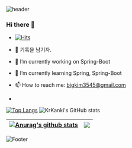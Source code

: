 ![header](https://capsule-render.vercel.app/api?type=wave&color=auto&height=300&section=header&text=KrKanki&fontSize=90)
### Hi there 👋

<!--
**KrKanki/KrKanki** is a ✨ _special_ ✨ repository because its `README.md` (this file) appears on your GitHub profile.

Here are some ideas to get you started:-->
- [![Hits](https://hits.seeyoufarm.com/api/count/incr/badge.svg?url=https%3A%2F%2Fgithub.com%2FKrKanki&count_bg=%2379C83D&title_bg=%23555555&icon=github.svg&icon_color=%23E7E7E7&title=KrKanki&edge_flat=false)](https://hits.seeyoufarm.com)

- 🥇 기록을 남기자.
- 🔭 I’m currently working on Spring-Boot
- 🌱 I’m currently learning Spring, Spring-Boot
- 📫 How to reach me: bigkim3545@gmail.com
- <div align=right>
	
   </div>

[![Top Langs](https://github-readme-stats.vercel.app/api/top-langs/?username=KrKanki&layout=compact)](https://github.com/KrKanki/github-readme-stats)
![KrKanki's GitHub stats](https://github-readme-stats.vercel.app/api?username=KrKanki&show_icons=true&theme=radical)



<!-- git stats -->
| <a href="https://github.com/KrKanki" target='_blank'><img align="center" src="https://github-readme-stats.vercel.app/api?username=KrKanki&show_icons=true&include_all_commits=true&theme=buefy&hide_border=true" alt="Anurag's github stats" /></a> | <a href="https://github.com/KrKanki" target="_blank"><img align="center" src="https://github-readme-stats.vercel.app/api/top-langs/?username=KrKanki&layout=compact&theme=buefy&hide_border=true" /></a> |
| ------------- | ------------- |

<!--
[![Ashutosh's github activity graph](https://activity-graph.herokuapp.com/graph?username=KrKanki&theme=react-white)](https://github.com/ashutosh00710/github-readme-activity-graph)
-->


![Footer](https://capsule-render.vercel.app/api?type=waving&color=auto&height=200&section=footer)

